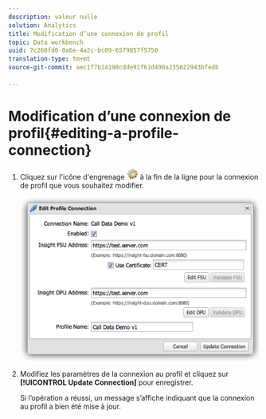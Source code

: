 ```yaml
---
description: valeur nulle
solution: Analytics
title: Modification d’une connexion de profil
topic: Data workbench
uuid: 7c268fd0-0a6e-4a2c-bc09-6579857f5750
translation-type: tm+mt
source-git-commit: aec1f7b14198cdde91f61d490a235022943bfedb

---
```



# Modification d’une connexion de profil{#editing-a-profile-connection}

1. Cliquez sur l&#39;icône d&#39;engrenage ![](assets/edit_icon.png) à la fin de la ligne pour la connexion de profil que vous souhaitez modifier.

   ![](assets/edit_profile_connection.png)

1. Modifiez les paramètres de la connexion au profil et cliquez sur **[!UICONTROL Update Connection]** pour enregistrer.

   Si l’opération a réussi, un message s’affiche indiquant que la connexion au profil a bien été mise à jour.